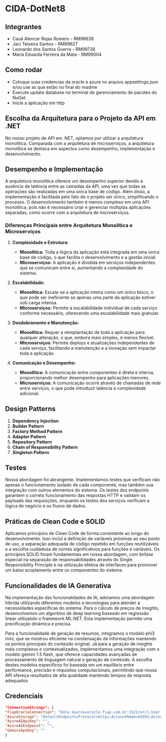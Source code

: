 ﻿# CIDA-DotNet8

## Integrantes
- Cauã Alencar Rojas Romero - RM98638
- Jaci Teixeira Santos – RM99627
- Leonardo dos Santos Guerra - RM99738
- Maria Eduarda Ferreira da Mata - RM99004

## Como rodar
- Coloque suas credencias da oracle e azure no arquivo appsettings.json e/ou use as que estão no final do readme
- Execute update database no terminal de gerenciamento de pacotes do NuGet
- Inicie a aplicação em http


## Escolha da Arquitetura para o Projeto da API em .NET
No nosso projeto de API em .NET, optamos por utilizar a arquitetura monolítica. Comparada com a arquitetura de microserviços, a arquitetura monolítica se destaca em aspectos como desempenho, implementação e desenvolvimento.

## Desempenho e Implementação
A arquitetura monolítica oferece um desempenho superior devido à ausência de latência entre as camadas da API, uma vez que todas as operações são realizadas em uma única base de código. Além disso, a implementação é facilitada pelo fato de o projeto ser único, simplificando o processo. O desenvolvimento também é menos complexo em uma API monolítica, pois não é necessário criar e gerenciar múltiplas aplicações separadas, como ocorre com a arquitetura de microserviços.


### Diferenças Principais entre Arquitetura Monolítica e Microserviços

1. **Complexidade e Estrutura:**
   - **Monolítica:** Toda a lógica da aplicação está integrada em uma única base de código, o que facilita o desenvolvimento e a gestão inicial.
   - **Microserviços:** A aplicação é dividida em serviços independentes que se comunicam entre si, aumentando a complexidade do sistema.

2. **Escalabilidade:**
   - **Monolítica:** Escala-se a aplicação inteira como um único bloco, o que pode ser ineficiente se apenas uma parte da aplicação estiver sob carga intensa.
   - **Microserviços:** Permite a escalabilidade individual de cada serviço conforme necessário, oferecendo uma escalabilidade mais granular.

3. **Desdobramento e Manutenção:**
   - **Monolítica:** Requer a reimplantação de toda a aplicação para qualquer alteração, o que, embora mais simples, é menos flexível.
   - **Microserviços:** Permite deploys e atualizações independentes de cada serviço, facilitando a manutenção e a inovação sem impactar toda a aplicação.

4. **Comunicação e Desempenho:**
   - **Monolítica:** A comunicação entre componentes é direta e interna, proporcionando melhor desempenho para aplicações menores.
   - **Microserviços:** A comunicação ocorre através de chamadas de rede entre serviços, o que pode introduzir latência e complexidade adicional.

## Design Patterns

1. **Dependency Injection**
2. **Builder Pattern**
3. **Factory Method Pattern**
4. **Adapter Pattern**
5. **Repository Pattern**
6. **Chain of Responsibility Pattern**
7. **Singleton Pattern**

## Testes
Nossa abordagem foi abrangente. Implementamos testes que verificam não apenas o funcionamento isolado de cada componente, mas também sua integração com outros elementos do sistema. Os testes dos endpoints garantem o correto funcionamento das respostas HTTP e validam os payloads das requisições, enquanto os testes dos serviços verificam a lógica de negócio e os fluxos de dados.


## Práticas de Clean Code e SOLID
Aplicamos princípios de Clean Code de forma consistente ao longo do desenvolvimento. Isso inclui a definição de variáveis próximas ao seu ponto de uso, a separação adequada de código repetido em funções reutilizáveis e a escolha cuidadosa de nomes significativos para funções e variáveis. Os princípios SOLID foram fundamentais em nossa abordagem, com ênfase especial na separação de responsabilidades através do Single Responsibility Principle e na utilização efetiva de interfaces para promover um baixo acoplamento entre os componentes do sistema.

## Funcionalidades de IA Generativa
Na implementação das funcionalidades de IA, adotamos uma abordagem híbrida utilizando diferentes modelos e tecnologias para atender a necessidades específicas do sistema. Para o cálculo de preços de insights, desenvolvemos um algoritmo de deep learning baseado em regressão linear utilizando o framework ML.NET. Esta implementação permite uma precificação dinâmica e precisa.

Para a funcionalidade de geração de resumos, integramos o modelo phi3 mini, que se mostrou eficiente na condensação de informações mantendo os pontos principais do conteúdo original. Já para a geração de insights mais complexos e contextualizados, implementamos uma integração com o modelo gemini 1.5 flash, que oferece capacidades avançadas de processamento de linguagem natural e geração de conteúdo. A escolha destes modelos específicos foi baseada em um equilíbrio entre performance, precisão e requisitos computacionais, permitindo que nossa API ofereça resultados de alta qualidade mantendo tempos de resposta adequados

## Credenciais

````json
"ConnectionStrings": {
"FiapOracleConnection": "Data Source=oracle.fiap.com.br:1521/orcl;User ID=XXXXX;Password=XXXXX;",
"AzureStorage": "DefaultEndpointsProtocol=https;AccountName=XXXXX;AccountKey=XXXXX;EndpointSuffix=core.windows.net",
"AzureAIApiKey": "",
"AzureAIEndpoint": "",
"GeminiApiKey": ""
}
````
